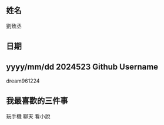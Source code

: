 姓名
----
劉致丞

日期
----
yyyy/mm/dd
2024523
Github Username
---------------
dream961224

我最喜歡的三件事
---------------
玩手機 聊天 看小說